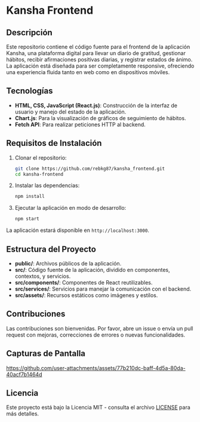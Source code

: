 # Kansha Frontend

## Descripción

Este repositorio contiene el código fuente para el frontend de la aplicación Kansha, una plataforma digital para llevar un diario de gratitud, gestionar hábitos, recibir afirmaciones positivas diarias, y registrar estados de ánimo. La aplicación está diseñada para ser completamente responsive, ofreciendo una experiencia fluida tanto en web como en dispositivos móviles.

## Tecnologías

- **HTML, CSS, JavaScript (React.js)**: Construcción de la interfaz de usuario y manejo del estado de la aplicación.
- **Chart.js**: Para la visualización de gráficos de seguimiento de hábitos.
- **Fetch API**: Para realizar peticiones HTTP al backend.

## Requisitos de Instalación

1. Clonar el repositorio:

   ```bash
   git clone https://github.com/rebkg87/kansha_frontend.git
   cd kansha-frontend
   ```

2. Instalar las dependencias:

   ```bash
   npm install
   ```

3. Ejecutar la aplicación en modo de desarrollo:

   ```bash
   npm start
   ```

La aplicación estará disponible en `http://localhost:3000`.

## Estructura del Proyecto

- **public/**: Archivos públicos de la aplicación.
- **src/**: Código fuente de la aplicación, dividido en componentes, contextos, y servicios.
- **src/components/**: Componentes de React reutilizables.
- **src/services/**: Servicios para manejar la comunicación con el backend.
- **src/assets/**: Recursos estáticos como imágenes y estilos.

## Contribuciones

Las contribuciones son bienvenidas. Por favor, abre un issue o envía un pull request con mejoras, correcciones de errores o nuevas funcionalidades.

## Capturas de Pantalla


https://github.com/user-attachments/assets/77b210dc-baff-4d5a-80da-40acf7b1464d


## Licencia

Este proyecto está bajo la Licencia MIT - consulta el archivo [LICENSE](LICENSE) para más detalles.

